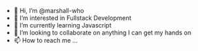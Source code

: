 - 👋 Hi, I’m @marshall-who
- 👀 I’m interested in Fullstack Development
- 🌱 I’m currently learning Javascript
- 💞️ I’m looking to collaborate on anything I can get my hands on 
- 📫 How to reach me ...

<!---
marshall-who/marshall-who is a ✨ special ✨ repository because its `README.md` (this file) appears on your GitHub profile.
You can click the Preview link to take a look at your changes.
--->
